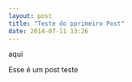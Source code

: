 ```yaml
---
layout: post
title: "Teste do pprimeiro Post"
date: 2014-07-11 13:26
---
```


aqui

Esse é um post teste